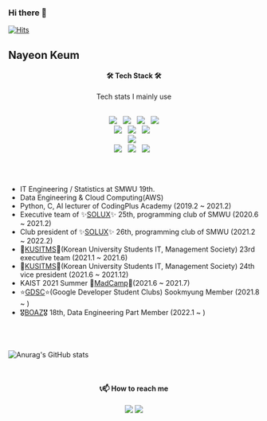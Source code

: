 ### Hi there 👋

[![Hits](https://hits.seeyoufarm.com/api/count/incr/badge.svg?url=https%3A%2F%2Fgithub.com%2FNayeonKeum&count_bg=%2379C83D&title_bg=%23555555&icon=&icon_color=%23E7E7E7&title=hits&edge_flat=false)](https://hits.seeyoufarm.com)


## Nayeon Keum


<h4 align="center"><b>🛠 Tech Stack 🛠</b></h3>
<p align="center"> Tech stats I mainly use
</br></br>

<p align="center">
 <img src="https://img.shields.io/badge/Python-3776AB?style=flat-square&logo=Python&logoColor=white"/></a> &nbsp 
<img src="https://img.shields.io/badge/c++-00599C?style=flat-square&logo=c%2B%2B&logoColor=white"/></a> &nbsp 
<img src="https://img.shields.io/badge/Java-007396?style=flat-square&logo=Java&logoColor=white"/></a> &nbsp 
<img src="https://img.shields.io/badge/Kotlin-7F52FF?style=flat-square&logo=Kotlin&logoColor=white"/>

</br>
<img src="https://img.shields.io/badge/MySQL-4479A1?style=flat-square&logo=MySQL&logoColor=white"/></a> &nbsp 
<img src="https://img.shields.io/badge/MongoDB-47A248?style=flat-square&logo=MongoDB&logoColor=white"/></a> &nbsp
<img src="https://img.shields.io/badge/Node.js-339933?style=flat-square&logo=Node.js&logoColor=white"/></a> &nbsp

</br>
<img src="https://img.shields.io/badge/Amazon AWS-232F3E?style=flat-square&logo=Amazon%20AWS&logoColor=white"/></a> &nbsp

</br>
<img src="https://img.shields.io/badge/Notion-000000?style=flat-square&logo=Notion&logoColor=white"/></a> &nbsp 
<img src="https://img.shields.io/badge/Slack-4A154B?style=flat-square&logo=Slack&logoColor=white"/></a> &nbsp 
<img src="https://img.shields.io/badge/Trello-0052CC?style=flat-square&logo=Trello&logoColor=white"/></a> &nbsp 
</p>

</br></br>

- IT Engineering / Statistics at SMWU 19th.
- Data Engineering & Cloud Computing(AWS)
- Python, C, AI lecturer of CodingPlus Academy (2019.2 ~ 2021.2)
- Executive team of ✨[SOLUX](https://solux.tistory.com/)✨ 25th, programming club of SMWU (2020.6 ~ 2021.2)
- Club president of ✨[SOLUX](https://solux.tistory.com/)✨ 26th, programming club of SMWU (2021.2 ~ 2022.2)
- 💚[KUSITMS](https://cafe.naver.com/kusitms)💙(Korean University Students IT, Management Society) 23rd executive team (2021.1 ~ 2021.6)
- 💚[KUSITMS](https://cafe.naver.com/kusitms)💙(Korean University Students IT, Management Society) 24th vice president (2021.6 ~ 2021.12)
- KAIST 2021 Summer 🏅[MadCamp](https://madcamp.io/)🏅(2021.6 ~ 2021.7)
- ⭐[GDSC](https://gdsc.community.dev/sookmyung-womens-university/)⭐(Google Developer Student Clubs) Sookmyung Member (2021.8 ~ )
- 🎖[BOAZ](https://github.com/BOAZ-bigdata)🎖 18th, Data Engineering Part Member (2022.1 ~ )


</br></br>

![Anurag's GitHub stats](https://github-readme-stats.vercel.app/api?username=NayeonKeum&show_icons=true&theme=tokyonight)

<!-- [![Top Langs](https://github-readme-stats.vercel.app/api/top-langs/?username=NayeonKeum&layout=compact)](https://github.com/anuraghazra/github-readme-stats) -->



</br>




<h4 align="center"><b>📞📫 How to reach me</b></h3>

<p align="center">
<a href="mailto:rmaskdus0208@gmail.com"> <img src="https://img.shields.io/badge/Gmail-d14836?style=flat-square&logo=Gmail&logoColor=white&link=mailto:rmaskdus0208@gmail.com"/></a>
<a href="https://instagram.com/nayeongold"><img src="https://img.shields.io/badge/Instagram-E4405F?style=flat-square&logo=Instagram&logoColor=white"/></a>
</p>
</br>




